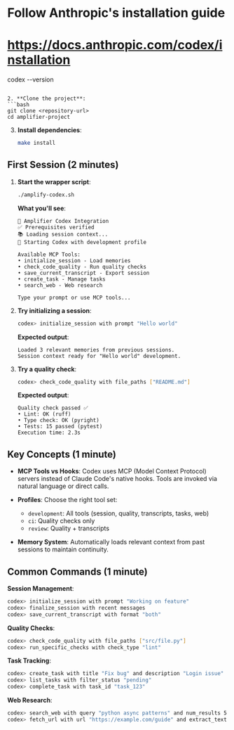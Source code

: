    # Follow Anthropic's installation guide
   # https://docs.anthropic.com/codex/installation
   codex --version
   ```

2. **Clone the project**:
   ```bash
   git clone <repository-url>
   cd amplifier-project
   ```

3. **Install dependencies**:
   ```bash
   make install
   ```

## First Session (2 minutes)

1. **Start the wrapper script**:
   ```bash
   ./amplify-codex.sh
   ```

   **What you'll see**:
   ```
   🔧 Amplifier Codex Integration
   ✅ Prerequisites verified
   📚 Loading session context...
   🚀 Starting Codex with development profile

   Available MCP Tools:
   • initialize_session - Load memories
   • check_code_quality - Run quality checks
   • save_current_transcript - Export session
   • create_task - Manage tasks
   • search_web - Web research

   Type your prompt or use MCP tools...
   ```

2. **Try initializing a session**:
   ```bash
   codex> initialize_session with prompt "Hello world"
   ```

   **Expected output**:
   ```
   Loaded 3 relevant memories from previous sessions.
   Session context ready for "Hello world" development.
   ```

3. **Try a quality check**:
   ```bash
   codex> check_code_quality with file_paths ["README.md"]
   ```

   **Expected output**:
   ```
   Quality check passed ✅
   • Lint: OK (ruff)
   • Type check: OK (pyright)
   • Tests: 15 passed (pytest)
   Execution time: 2.3s
   ```

## Key Concepts (1 minute)

- **MCP Tools vs Hooks**: Codex uses MCP (Model Context Protocol) servers instead of Claude Code's native hooks. Tools are invoked via natural language or direct calls.

- **Profiles**: Choose the right tool set:
  - `development`: All tools (session, quality, transcripts, tasks, web)
  - `ci`: Quality checks only
  - `review`: Quality + transcripts

- **Memory System**: Automatically loads relevant context from past sessions to maintain continuity.

## Common Commands (1 minute)

**Session Management**:
```bash
codex> initialize_session with prompt "Working on feature"
codex> finalize_session with recent messages
codex> save_current_transcript with format "both"
```

**Quality Checks**:
```bash
codex> check_code_quality with file_paths ["src/file.py"]
codex> run_specific_checks with check_type "lint"
```

**Task Tracking**:
```bash
codex> create_task with title "Fix bug" and description "Login issue"
codex> list_tasks with filter_status "pending"
codex> complete_task with task_id "task_123"
```

**Web Research**:
```bash
codex> search_web with query "python async patterns" and num_results 5
codex> fetch_url with url "https://example.com/guide" and extract_text true